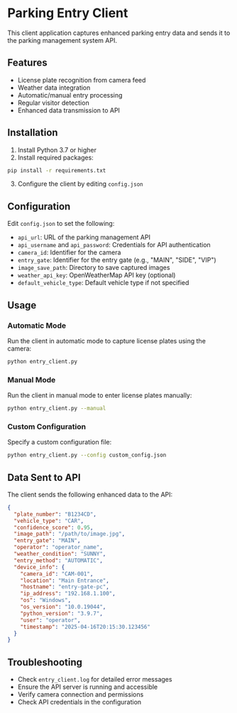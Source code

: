 # Parking Entry Client

This client application captures enhanced parking entry data and sends it to the parking management system API.

## Features

- License plate recognition from camera feed
- Weather data integration
- Automatic/manual entry processing
- Regular visitor detection
- Enhanced data transmission to API

## Installation

1. Install Python 3.7 or higher
2. Install required packages:

```bash
pip install -r requirements.txt
```

3. Configure the client by editing `config.json`

## Configuration

Edit `config.json` to set the following:

- `api_url`: URL of the parking management API
- `api_username` and `api_password`: Credentials for API authentication
- `camera_id`: Identifier for the camera
- `entry_gate`: Identifier for the entry gate (e.g., "MAIN", "SIDE", "VIP")
- `image_save_path`: Directory to save captured images
- `weather_api_key`: OpenWeatherMap API key (optional)
- `default_vehicle_type`: Default vehicle type if not specified

## Usage

### Automatic Mode

Run the client in automatic mode to capture license plates using the camera:

```bash
python entry_client.py
```

### Manual Mode

Run the client in manual mode to enter license plates manually:

```bash
python entry_client.py --manual
```

### Custom Configuration

Specify a custom configuration file:

```bash
python entry_client.py --config custom_config.json
```

## Data Sent to API

The client sends the following enhanced data to the API:

```json
{
  "plate_number": "B1234CD",
  "vehicle_type": "CAR",
  "confidence_score": 0.95,
  "image_path": "/path/to/image.jpg",
  "entry_gate": "MAIN",
  "operator": "operator_name",
  "weather_condition": "SUNNY",
  "entry_method": "AUTOMATIC",
  "device_info": {
    "camera_id": "CAM-001",
    "location": "Main Entrance",
    "hostname": "entry-gate-pc",
    "ip_address": "192.168.1.100",
    "os": "Windows",
    "os_version": "10.0.19044",
    "python_version": "3.9.7",
    "user": "operator",
    "timestamp": "2025-04-16T20:15:30.123456"
  }
}
```

## Troubleshooting

- Check `entry_client.log` for detailed error messages
- Ensure the API server is running and accessible
- Verify camera connection and permissions
- Check API credentials in the configuration
